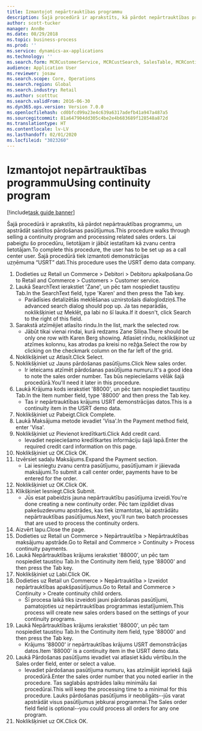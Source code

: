 ```yaml
---
title: Izmantojot nepārtrauktības programmu
description: Šajā procedūrā ir aprakstīts, kā pārdot nepārtrauktības programmu, un apstrādāt saistītos pārdošanas pasūtījumus.
author: scott-tucker
manager: AnnBe
ms.date: 08/29/2018
ms.topic: business-process
ms.prod: ''
ms.service: dynamics-ax-applications
ms.technology: ''
ms.search.form: MCRCustomerService, MCRCustSearch, SalesTable, MCRContinuityCustInfo, MCRCustPaymLookup, CreditCardTokenization, CreditCardLookup, MCRSalesOrderRecap
audience: Application User
ms.reviewer: josaw
ms.search.scope: Core, Operations
ms.search.region: Global
ms.search.industry: Retail
ms.author: scotttuc
ms.search.validFrom: 2016-06-30
ms.dyn365.ops.version: Version 7.0.0
ms.openlocfilehash: cd0bfcd99a23e4c639a6317adefb41a947a487a5
ms.sourcegitcommit: 81a647904dd305c4be2e4b683689f128548a872d
ms.translationtype: HT
ms.contentlocale: lv-LV
ms.lasthandoff: 02/01/2020
ms.locfileid: "3023260"
---
```

# <a name="using-continuity-program"></a><span data-ttu-id="1a57a-103">Izmantojot nepārtrauktības programmu</span><span class="sxs-lookup"><span data-stu-id="1a57a-103">Using continuity program</span></span>

[!include[task guide banner](../includes/task-guide-banner.md)]

<span data-ttu-id="1a57a-104">Šajā procedūrā ir aprakstīts, kā pārdot nepārtrauktības programmu, un apstrādāt saistītos pārdošanas pasūtījumus.</span><span class="sxs-lookup"><span data-stu-id="1a57a-104">This procedure walks through selling a continuity program and processing related sales orders.</span></span> <span data-ttu-id="1a57a-105">Lai pabeigtu šo procedūru, lietotājam ir jābūt iestatītam kā zvanu centra lietotājam.</span><span class="sxs-lookup"><span data-stu-id="1a57a-105">To complete this procedure, the user has to be set up as a call center user.</span></span> <span data-ttu-id="1a57a-106">Šajā procedūrā tiek izmantoti demonstrācijas uzņēmuma “USRT” dati.</span><span class="sxs-lookup"><span data-stu-id="1a57a-106">This procedure uses the USRT demo data company.</span></span>

1. <span data-ttu-id="1a57a-107">Dodieties uz Retail un Commerce > Debitori > Debitoru apkalpošana.</span><span class="sxs-lookup"><span data-stu-id="1a57a-107">Go to Retail and Commerce > Customers > Customer service.</span></span>
2. <span data-ttu-id="1a57a-108">Laukā SearchText ierakstiet 'Zane', un pēc tam nospiediet taustiņu Tab.</span><span class="sxs-lookup"><span data-stu-id="1a57a-108">In the SearchText field, type 'Karen' and then press the Tab key.</span></span>
    * <span data-ttu-id="1a57a-109">Parādīsies detalizētās meklēšanas uznirstošais dialoglodziņš.</span><span class="sxs-lookup"><span data-stu-id="1a57a-109">The advanced search dialog should pop up.</span></span> <span data-ttu-id="1a57a-110">Ja tas neparādās, noklikšķiniet uz Meklēt, pa labi no šī lauka.</span><span class="sxs-lookup"><span data-stu-id="1a57a-110">If it doesn't, click Search to the right of this field.</span></span>  
3. <span data-ttu-id="1a57a-111">Sarakstā atzīmējiet atlasīto rindu.</span><span class="sxs-lookup"><span data-stu-id="1a57a-111">In the list, mark the selected row.</span></span>
    * <span data-ttu-id="1a57a-112">Jābūt tikai vienai rindai, kurā redzams Zane Siliņa.</span><span class="sxs-lookup"><span data-stu-id="1a57a-112">There should be only one row with Karen Berg showing.</span></span> <span data-ttu-id="1a57a-113">Atlasiet rindu, noklikšķinot uz atzīmes kolonnu, kas atrodas pa kreisi no režģa.</span><span class="sxs-lookup"><span data-stu-id="1a57a-113">Select the row by clicking on the checkmark column on the far left of the grid.</span></span>  
4. <span data-ttu-id="1a57a-114">Noklikšķiniet uz Atlasīt.</span><span class="sxs-lookup"><span data-stu-id="1a57a-114">Click Select.</span></span>
5. <span data-ttu-id="1a57a-115">Noklikšķiniet uz Jauns pārdošanas pasūtījums.</span><span class="sxs-lookup"><span data-stu-id="1a57a-115">Click New sales order.</span></span>
    * <span data-ttu-id="1a57a-116">Ir ieteicams atzīmēt pārdošanas pasūtījuma numuru.</span><span class="sxs-lookup"><span data-stu-id="1a57a-116">It's a good idea to note the sales order number.</span></span> <span data-ttu-id="1a57a-117">Tas būs nepieciešams vēlāk šajā procedūrā.</span><span class="sxs-lookup"><span data-stu-id="1a57a-117">You'll need it later in this procedure.</span></span>  
6. <span data-ttu-id="1a57a-118">Laukā Krājuma kods ierakstiet '88000', un pēc tam nospiediet taustiņu Tab.</span><span class="sxs-lookup"><span data-stu-id="1a57a-118">In the Item number field, type '88000' and then press the Tab key.</span></span>
    * <span data-ttu-id="1a57a-119">Tas ir nepārtrauktības krājums USRT demonstrācijas datos.</span><span class="sxs-lookup"><span data-stu-id="1a57a-119">This is a continuity item in the USRT demo data.</span></span>  
7. <span data-ttu-id="1a57a-120">Noklikšķiniet uz Pabeigt.</span><span class="sxs-lookup"><span data-stu-id="1a57a-120">Click Complete.</span></span>
8. <span data-ttu-id="1a57a-121">Laukā Maksājuma metode ievadiet 'Visa'.</span><span class="sxs-lookup"><span data-stu-id="1a57a-121">In the Payment method field, enter 'Visa'.</span></span>
9. <span data-ttu-id="1a57a-122">Noklikšķiniet uz Pievienot kredītkarti.</span><span class="sxs-lookup"><span data-stu-id="1a57a-122">Click Add credit card.</span></span>
    * <span data-ttu-id="1a57a-123">Ievadiet nepieciešamo kredītkartes informāciju šajā lapā.</span><span class="sxs-lookup"><span data-stu-id="1a57a-123">Enter the required credit card information on this page.</span></span>  
10. <span data-ttu-id="1a57a-124">Noklikšķiniet uz OK.</span><span class="sxs-lookup"><span data-stu-id="1a57a-124">Click OK.</span></span>
11. <span data-ttu-id="1a57a-125">Izvērsiet sadaļu Maksājums.</span><span class="sxs-lookup"><span data-stu-id="1a57a-125">Expand the Payment section.</span></span>
    * <span data-ttu-id="1a57a-126">Lai iesniegtu zvanu centra pasūtījumu, pasūtījumam ir jāievada maksājumi.</span><span class="sxs-lookup"><span data-stu-id="1a57a-126">To submit a call center order, payments have to be entered for the order.</span></span>  
12. <span data-ttu-id="1a57a-127">Noklikšķiniet uz OK.</span><span class="sxs-lookup"><span data-stu-id="1a57a-127">Click OK.</span></span>
13. <span data-ttu-id="1a57a-128">Klikšķiniet Iesniegt.</span><span class="sxs-lookup"><span data-stu-id="1a57a-128">Click Submit.</span></span>
    * <span data-ttu-id="1a57a-129">Jūs esat pabeidzis jauna nepārtrauktību pasūtījuma izveidi.</span><span class="sxs-lookup"><span data-stu-id="1a57a-129">You're done creating a new continuity order.</span></span> <span data-ttu-id="1a57a-130">Pēc tam izpildiet divas pakešuzdevumu apstrādes, kas tiek izmantotas, lai apstrādātu nepārtrauktības pasūtījumus.</span><span class="sxs-lookup"><span data-stu-id="1a57a-130">Next, you'll run two batch processes that are used to process the continuity orders.</span></span>  
14. <span data-ttu-id="1a57a-131">Aizvērt lapu.</span><span class="sxs-lookup"><span data-stu-id="1a57a-131">Close the page.</span></span>
15. <span data-ttu-id="1a57a-132">Dodieties uz Retail un Commerce > Nepārtrauktība > Nepārtrauktības maksājumu apstrāde.</span><span class="sxs-lookup"><span data-stu-id="1a57a-132">Go to Retail and Commerce > Continuity > Process continuity payments.</span></span>
16. <span data-ttu-id="1a57a-133">Laukā Nepārtrauktības krājums ierakstiet '88000', un pēc tam nospiediet taustiņu Tab.</span><span class="sxs-lookup"><span data-stu-id="1a57a-133">In the Continuity item field, type '88000' and then press the Tab key.</span></span>
17. <span data-ttu-id="1a57a-134">Noklikšķiniet uz Labi.</span><span class="sxs-lookup"><span data-stu-id="1a57a-134">Click OK.</span></span>
18. <span data-ttu-id="1a57a-135">Dodieties uz Retail un Commerce > Nepārtrauktība > Izveidot nepārtrauktības apakšpasūtījumus.</span><span class="sxs-lookup"><span data-stu-id="1a57a-135">Go to Retail and Commerce > Continuity > Create continuity child orders.</span></span>
    * <span data-ttu-id="1a57a-136">Šī procesa laikā tiks izveidoti jauni pārdošanas pasūtījumi, pamatojoties uz nepārtrauktības programmas iestatījumiem.</span><span class="sxs-lookup"><span data-stu-id="1a57a-136">This process will create new sales orders based on the settings of your continuity programs.</span></span>  
19. <span data-ttu-id="1a57a-137">Laukā Nepārtrauktības krājums ierakstiet '88000', un pēc tam nospiediet taustiņu Tab.</span><span class="sxs-lookup"><span data-stu-id="1a57a-137">In the Continuity item field, type '88000' and then press the Tab key.</span></span>
    * <span data-ttu-id="1a57a-138">Krājums '88000' ir nepārtrauktības krājums USRT demonstrācijas datos.</span><span class="sxs-lookup"><span data-stu-id="1a57a-138">Item '88000' is a continuity item in the USRT demo data.</span></span>  
20. <span data-ttu-id="1a57a-139">Laukā Pārdošanas pasūtījums ievadiet vai atlasiet kādu vērtību.</span><span class="sxs-lookup"><span data-stu-id="1a57a-139">In the Sales order field, enter or select a value.</span></span>
    * <span data-ttu-id="1a57a-140">Ievadiet pārdošanas pasūtījuma numuru, kas atzīmējāt iepriekš šajā procedūrā.</span><span class="sxs-lookup"><span data-stu-id="1a57a-140">Enter the sales order number that you noted earlier in the procedure.</span></span> <span data-ttu-id="1a57a-141">Tas saglabās apstrādes laiku minimālu šai procedūrai.</span><span class="sxs-lookup"><span data-stu-id="1a57a-141">This will keep the processing time to a minimal for this procedure.</span></span> <span data-ttu-id="1a57a-142">Lauks pārdošanas pasūtījums ir neobligāts--jūs varat apstrādāt visus pasūtījumus jebkurai programmai.</span><span class="sxs-lookup"><span data-stu-id="1a57a-142">The Sales order field field is optional--you could process all orders for any one program.</span></span>  
21. <span data-ttu-id="1a57a-143">Noklikšķiniet uz OK.</span><span class="sxs-lookup"><span data-stu-id="1a57a-143">Click OK.</span></span>

